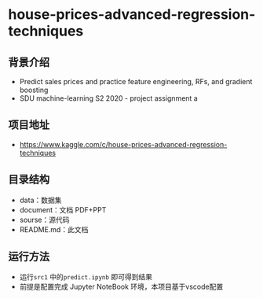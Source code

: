 # house-prices-advanced-regression-techniques

## 背景介绍

- Predict sales prices and practice feature engineering, RFs, and gradient boosting
- SDU machine-learning S2 2020 - project assignment a

## 项目地址

- https://www.kaggle.com/c/house-prices-advanced-regression-techniques

## 目录结构

- data：数据集
- document：文档 PDF+PPT
- sourse：源代码
- README.md：此文档

## 运行方法

- 运行`src1` 中的`predict.ipynb` 即可得到结果
- 前提是配置完成 Jupyter NoteBook 环境，本项目基于vscode配置
